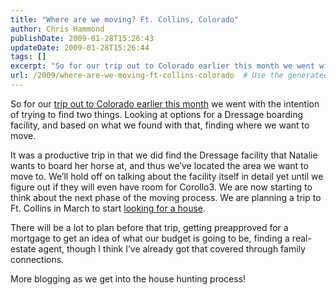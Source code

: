 ```yaml
---
title: "Where are we moving? Ft. Collins, Colorado"
author: Chris Hammond
publishDate: 2009-01-28T15:26:43
updateDate: 2009-01-28T15:26:44
tags: []
excerpt: "So for our trip out to Colorado earlier this month we went with the intention of trying to find two things. Looking at options for a Dressage boarding facility, and based on what we found with that, finding where we want to move.  It was a productive trip in that we did find the Dressage facility that Natalie wants to board her horse at, and thus we’ve located the area we want to move to. We’ll hold off on talking about the facility itself in detail yet until we figure out if they will even have room for Corollo3. We are now starting to think about the next phase of the moving process. We are planning a trip to Ft. Collins in March to start looking for a house.   There will be a lot to plan before that trip, getting preapproved for a mortgage to get an idea of what our budget is going to be, finding a real-estate agent, though I think I’ve already got that covered through family connections.  More blogging as we get into the house hunting process!"
url: /2009/where-are-we-moving-ft-collins-colorado  # Use the generated URL with year
---
```

<p>So for our <a href="https://www.going2colorado.com/Blog/itemId/90/Back-home-from-Colorado.aspx" target="_blank">trip out to Colorado earlier this month</a> we went with the intention of trying to find two things. Looking at options for a Dressage boarding facility, and based on what we found with that, finding where we want to move.</p>  <p>It was a productive trip in that we did find the Dressage facility that Natalie wants to board her horse at, and thus we’ve located the area we want to move to. We’ll hold off on talking about the facility itself in detail yet until we figure out if they will even have room for Corollo3. We are now starting to think about the next phase of the moving process. We are planning a trip to Ft. Collins in March to start <a href="https://www.going2colorado.com/Blog/itemid/69/Our-Home-Requirements.aspx" target="_blank">looking for a house</a>. </p>  <p>There will be a lot to plan before that trip, getting preapproved for a mortgage to get an idea of what our budget is going to be, finding a real-estate agent, though I think I’ve already got that covered through family connections.</p>  <p>More blogging as we get into the house hunting process!</p>
